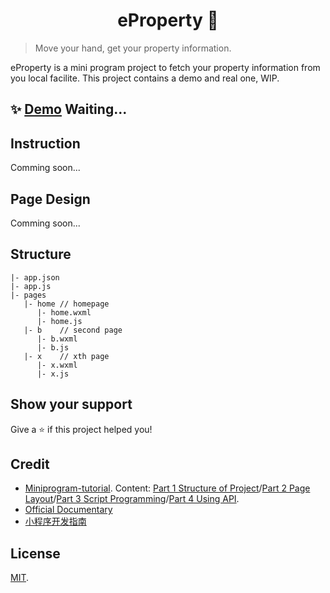 <h1 align="center">eProperty 👋</h1>
<p>
</p>

> Move your hand, get your property information.


eProperty is a mini program project to fetch your property information from you local facilite. This project contains a demo and real one, WIP.


## ✨ [Demo](https://) Waiting...


## Instruction

Comming soon...


## Page Design

Comming soon...


## Structure

```console
|- app.json
|- app.js
|- pages
   |- home // homepage
      |- home.wxml
      |- home.js
   |- b    // second page
      |- b.wxml
      |- b.js
   |- x    // xth page
      |- x.wxml
      |- x.js
```


## Show your support

Give a ⭐️ if this project helped you!

## Credit

- [Miniprogram-tutorial](https://github.com/ruanyf/wechat-miniprogram-demos). Content: [Part 1 Structure of Project](https://www.ruanyifeng.com/blog/2020/10/wechat-miniprogram-tutorial-part-one.html)/[Part 2 Page Layout](https://www.ruanyifeng.com/blog/2020/10/wechat-miniprogram-tutorial-part-two.html)/[Part 3 Script Programming](https://www.ruanyifeng.com/blog/2020/10/wechat-miniprogram-tutorial-part-three.html)/[Part 4 Using API](https://www.ruanyifeng.com/blog/2020/10/wechat-miniprogram-tutorial-part-four.html).
- [Official Documentary](https://developers.weixin.qq.com/miniprogram/dev/framework/)
- [小程序开发指南](https://developers.weixin.qq.com/ebook?action=get_post_info&docid=0008aeea9a8978ab0086a685851c0a)

## License

[MIT](https://github.com/i0Ek3/eProperty/blob/main/License).
